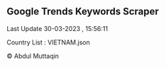 

## Google Trends Keywords Scraper 
 
Last Update 30-03-2023 , 15:56:11

Country List :
VIETNAM.json



© Abdul Muttaqin 
